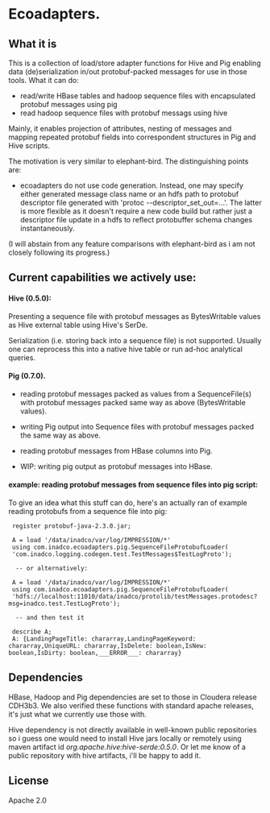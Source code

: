 Ecoadapters.
============

What it is 
------------

This is a collection of load/store adapter functions for Hive and Pig enabling 
data (de)serialization in/out protobuf-packed messages for use in those tools. 
What it can do: 

* read/write HBase tables and hadoop sequence files with encapsulated protobuf messages using pig
* read hadoop sequence files with protobuf messags using hive

Mainly, it enables projection of attributes, nesting of messages and mapping 
repeated protobuf fields into correspondent structures in Pig and Hive scripts. 

The motivation is very similar to elephant-bird. The distinguishing points are: 

* ecoadapters do not use code generation. Instead, one may specify either generated 
message class name or  an hdfs path to protobuf descriptor file generated 
with 'protoc --descriptor_set_out=...'. The latter is more flexible as it 
doesn't require a new code build but rather just a descriptor file update in a hdfs
to reflect protobuffer schema changes instantaneously.

(I will abstain from any feature comparisons with elephant-bird as i am not closely 
following its progress.)



Current capabilities we actively use:
-------------------------------------

#### Hive (0.5.0): 

Presenting a sequence file with protobuf messages as BytesWritable values as 
Hive external table using Hive's SerDe.

Serialization (i.e. storing back into a sequence file) is not supported. 
Usually one can reprocess this into a native hive table or run ad-hoc analytical queries.

#### Pig (0.7.0). 

* reading protobuf messages packed as values from a SequenceFile(s) with protobuf messages 
packed same way as above (BytesWritable values). 

* writing Pig output into Sequence files with protobuf messages packed the same way as above.

* reading protobuf messages from HBase columns into Pig. 

* WIP: writing pig output as protobuf messages into HBase. 

#### example: reading protobuf messages from sequence files into pig script: 

To give an idea what this stuff can do, here's an actually ran of 
example reading protobufs from a sequence file into pig:

     register protobuf-java-2.3.0.jar;
     
     A = load '/data/inadco/var/log/IMPRESSION/*'
     using com.inadco.ecoadapters.pig.SequenceFileProtobufLoader(
     'com.inadco.logging.codegen.test.TestMessages$TestLogProto');
     
      -- or alternatively:
     
     A = load '/data/inadco/var/log/IMPRESSION/*'
     using com.inadco.ecoadapters.pig.SequenceFileProtobufLoader(
     'hdfs://localhost:11010/data/inadco/protolib/testMessages.protodesc?msg=inadco.test.TestLogProto');
     
      -- and then test it
      
     describe A;
     A: {LandingPageTitle: chararray,LandingPageKeyword: chararray,UniqueURL: chararray,IsDelete: boolean,IsNew: boolean,IsDirty: boolean,___ERROR___: chararray}
 

   

Dependencies
-------------

HBase, Hadoop and Pig dependencies are set to those in Cloudera release CDH3b3. We also 
verified these functions with standard apache releases, it's just what we currently use 
those with. 

Hive dependency is not directly available in well-known public repositories so 
i guess one would need to install Hive jars locally or remotely using maven artifact id 
 _org.apache.hive:hive-serde:0.5.0_. Or let me know of a public repository with hive 
artifacts, i'll be happy to add it.

License 
------- 
Apache 2.0


